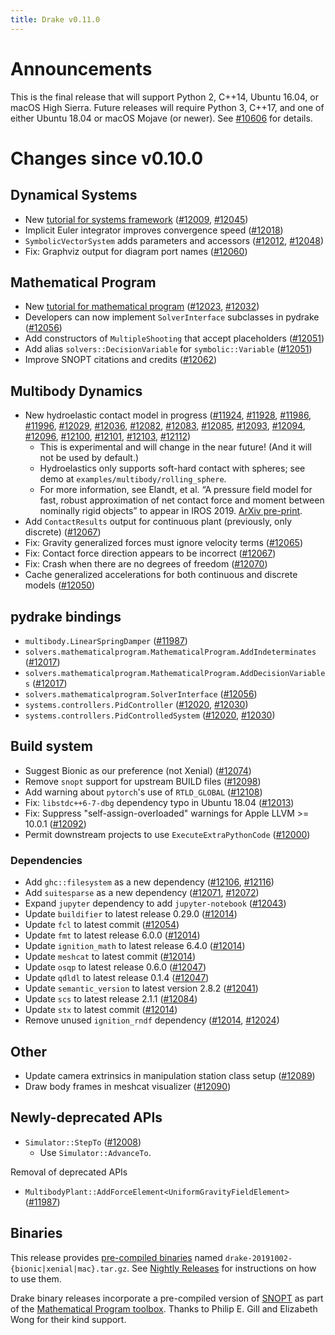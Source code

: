 ```yaml
---
title: Drake v0.11.0
---
```


# Announcements

This is the final release that will support Python 2, C++14, Ubuntu 16.04, or macOS High Sierra. Future releases will require Python 3, C++17, and one of either Ubuntu 18.04 or macOS Mojave (or newer). See [#10606][_#10606] for details.

# Changes since v0.10.0

## Dynamical Systems

* New [tutorial for systems framework](https://nbviewer.jupyter.org/github/RobotLocomotion/drake/blob/master/tutorials/dynamical_systems.ipynb) ([#12009][_#12009], [#12045][_#12045])
* Implicit Euler integrator improves convergence speed ([#12018][_#12018])
* ``SymbolicVectorSystem`` adds parameters and accessors ([#12012][_#12012], [#12048][_#12048])
* Fix: Graphviz output for diagram port names ([#12060][_#12060])

## Mathematical Program

* New [tutorial for mathematical program](https://nbviewer.jupyter.org/github/RobotLocomotion/drake/blob/master/tutorials/mathematical_program.ipynb) ([#12023][_#12023], [#12032][_#12032])
* Developers can now implement ``SolverInterface`` subclasses in pydrake ([#12056][_#12056])
* Add constructors of ``MultipleShooting`` that accept placeholders ([#12051][_#12051])
* Add alias ``solvers::DecisionVariable`` for ``symbolic::Variable`` ([#12051][_#12051])
* Improve SNOPT citations and credits ([#12062][_#12062])

## Multibody Dynamics

* New hydroelastic contact model in progress ([#11924][_#11924], [#11928][_#11928], [#11986][_#11986], [#11996][_#11996], [#12029][_#12029], [#12036][_#12036], [#12082][_#12082], [#12083][_#12083], [#12085][_#12085], [#12093][_#12093], [#12094][_#12094], [#12096][_#12096], [#12100][_#12100], [#12101][_#12101], [#12103][_#12103], [#12112][_#12112])
  * This is experimental and will change in the near future! (And it will not be used by default.)
  * Hydroelastics only supports soft-hard contact with spheres; see demo at ``examples/multibody/rolling_sphere``.
  * For more information, see Elandt, et al. “A pressure field model for fast, robust approximation of net contact force and moment between nominally rigid objects” to appear in IROS 2019. [ArXiv pre-print](https://arxiv.org/abs/1904.11433).
* Add ``ContactResults`` output for continuous plant (previously, only discrete) ([#12067][_#12067])
* Fix: Gravity generalized forces must ignore velocity terms ([#12065][_#12065])
* Fix: Contact force direction appears to be incorrect ([#12067][_#12067])
* Fix: Crash when there are no degrees of freedom ([#12070][_#12070])
* Cache generalized accelerations for both continuous and discrete models ([#12050][_#12050])

## pydrake bindings

* ``multibody.LinearSpringDamper`` ([#11987][_#11987])
* ``solvers.mathematicalprogram.MathematicalProgram.AddIndeterminates`` ([#12017][_#12017])
* ``solvers.mathematicalprogram.MathematicalProgram.AddDecisionVariables`` ([#12017][_#12017])
* ``solvers.mathematicalprogram.SolverInterface`` ([#12056][_#12056])
* ``systems.controllers.PidController`` ([#12020][_#12020], [#12030][_#12030])
* ``systems.controllers.PidControlledSystem`` ([#12020][_#12020], [#12030][_#12030])

## Build system

* Suggest Bionic as our preference (not Xenial) ([#12074][_#12074])
* Remove ``snopt`` support for upstream BUILD files ([#12098][_#12098])
* Add warning about ``pytorch``'s use of ``RTLD_GLOBAL`` ([#12108][_#12108])
* Fix: ``libstdc++6-7-dbg`` dependency typo in Ubuntu 18.04 ([#12013][_#12013])
* Fix: Suppress "self-assign-overloaded" warnings for Apple LLVM >= 10.0.1 ([#12092][_#12092])
* Permit downstream projects to use ``ExecuteExtraPythonCode`` ([#12000][_#12000])

### Dependencies

* Add ``ghc::filesystem`` as a new dependency ([#12106][_#12106], [#12116][_#12116])
* Add ``suitesparse`` as a new dependency ([#12071][_#12071], [#12072][_#12072])
* Expand ``jupyter`` dependency to add ``jupyter-notebook`` ([#12043][_#12043])
* Update ``buildifier`` to latest release 0.29.0 ([#12014][_#12014])
* Update ``fcl`` to latest commit ([#12054][_#12054])
* Update ``fmt`` to latest release 6.0.0 ([#12014][_#12014])
* Update ``ignition_math`` to latest release 6.4.0 ([#12014][_#12014])
* Update ``meshcat`` to latest commit ([#12014][_#12014])
* Update ``osqp`` to latest release 0.6.0 ([#12047][_#12047])
* Update ``qdldl`` to latest release 0.1.4 ([#12047][_#12047])
* Update ``semantic_version`` to latest version 2.8.2 ([#12041][_#12041])
* Update ``scs`` to latest release 2.1.1 ([#12084][_#12084])
* Update ``stx`` to latest commit ([#12014][_#12014])
* Remove unused ``ignition_rndf`` dependency ([#12014][_#12014], [#12024][_#12024])

## Other

* Update camera extrinsics in manipulation station class setup ([#12089][_#12089])
* Draw body frames in meshcat visualizer ([#12090][_#12090])

## Newly-deprecated APIs

* ``Simulator::StepTo`` ([#12008][_#12008])
  * Use ``Simulator::AdvanceTo``.

Removal of deprecated APIs

* ``MultibodyPlant::AddForceElement<UniformGravityFieldElement>`` ([#11987][_#11987])

## Binaries

This release provides [pre-compiled binaries](https://github.com/RobotLocomotion/drake/releases/tag/v0.11.0)
named ``drake-20191002-{bionic|xenial|mac}.tar.gz``. See
[Nightly Releases](/from_binary.html#nightly-releases) for instructions on how to use them.

Drake binary releases incorporate a pre-compiled version of [SNOPT](https://ccom.ucsd.edu/~optimizers/solvers/snopt/)  as part of the [Mathematical Program toolbox](https://drake.mit.edu/doxygen_cxx/group__solvers.html). Thanks to Philip E. Gill and Elizabeth Wong for their kind support.

[_#10606]: https://github.com/RobotLocomotion/drake/pull/10606
[_#11924]: https://github.com/RobotLocomotion/drake/pull/11924
[_#11928]: https://github.com/RobotLocomotion/drake/pull/11928
[_#11986]: https://github.com/RobotLocomotion/drake/pull/11986
[_#11987]: https://github.com/RobotLocomotion/drake/pull/11987
[_#11996]: https://github.com/RobotLocomotion/drake/pull/11996
[_#12000]: https://github.com/RobotLocomotion/drake/pull/12000
[_#12008]: https://github.com/RobotLocomotion/drake/pull/12008
[_#12009]: https://github.com/RobotLocomotion/drake/pull/12009
[_#12012]: https://github.com/RobotLocomotion/drake/pull/12012
[_#12013]: https://github.com/RobotLocomotion/drake/pull/12013
[_#12014]: https://github.com/RobotLocomotion/drake/pull/12014
[_#12017]: https://github.com/RobotLocomotion/drake/pull/12017
[_#12018]: https://github.com/RobotLocomotion/drake/pull/12018
[_#12020]: https://github.com/RobotLocomotion/drake/pull/12020
[_#12023]: https://github.com/RobotLocomotion/drake/pull/12023
[_#12024]: https://github.com/RobotLocomotion/drake/pull/12024
[_#12029]: https://github.com/RobotLocomotion/drake/pull/12029
[_#12030]: https://github.com/RobotLocomotion/drake/pull/12030
[_#12032]: https://github.com/RobotLocomotion/drake/pull/12032
[_#12036]: https://github.com/RobotLocomotion/drake/pull/12036
[_#12041]: https://github.com/RobotLocomotion/drake/pull/12041
[_#12043]: https://github.com/RobotLocomotion/drake/pull/12043
[_#12045]: https://github.com/RobotLocomotion/drake/pull/12045
[_#12047]: https://github.com/RobotLocomotion/drake/pull/12047
[_#12048]: https://github.com/RobotLocomotion/drake/pull/12048
[_#12050]: https://github.com/RobotLocomotion/drake/pull/12050
[_#12051]: https://github.com/RobotLocomotion/drake/pull/12051
[_#12054]: https://github.com/RobotLocomotion/drake/pull/12054
[_#12056]: https://github.com/RobotLocomotion/drake/pull/12056
[_#12060]: https://github.com/RobotLocomotion/drake/pull/12060
[_#12062]: https://github.com/RobotLocomotion/drake/pull/12062
[_#12065]: https://github.com/RobotLocomotion/drake/pull/12065
[_#12067]: https://github.com/RobotLocomotion/drake/pull/12067
[_#12070]: https://github.com/RobotLocomotion/drake/pull/12070
[_#12071]: https://github.com/RobotLocomotion/drake/pull/12071
[_#12072]: https://github.com/RobotLocomotion/drake/pull/12072
[_#12074]: https://github.com/RobotLocomotion/drake/pull/12074
[_#12082]: https://github.com/RobotLocomotion/drake/pull/12082
[_#12083]: https://github.com/RobotLocomotion/drake/pull/12083
[_#12084]: https://github.com/RobotLocomotion/drake/pull/12084
[_#12085]: https://github.com/RobotLocomotion/drake/pull/12085
[_#12089]: https://github.com/RobotLocomotion/drake/pull/12089
[_#12090]: https://github.com/RobotLocomotion/drake/pull/12090
[_#12092]: https://github.com/RobotLocomotion/drake/pull/12092
[_#12093]: https://github.com/RobotLocomotion/drake/pull/12093
[_#12094]: https://github.com/RobotLocomotion/drake/pull/12094
[_#12096]: https://github.com/RobotLocomotion/drake/pull/12096
[_#12098]: https://github.com/RobotLocomotion/drake/pull/12098
[_#12100]: https://github.com/RobotLocomotion/drake/pull/12100
[_#12101]: https://github.com/RobotLocomotion/drake/pull/12101
[_#12103]: https://github.com/RobotLocomotion/drake/pull/12103
[_#12106]: https://github.com/RobotLocomotion/drake/pull/12106
[_#12108]: https://github.com/RobotLocomotion/drake/pull/12108
[_#12112]: https://github.com/RobotLocomotion/drake/pull/12112
[_#12116]: https://github.com/RobotLocomotion/drake/pull/12116
